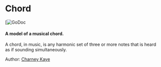 # Chord

[![GoDoc](https://godoc.org/gopkg.in/music-theory.v0/chord)

#### A model of a musical chord.

A chord, in music, is any harmonic set of three or more notes that is heard as if sounding simultaneously.

Author: [Charney Kaye](http://w.charney.io)
